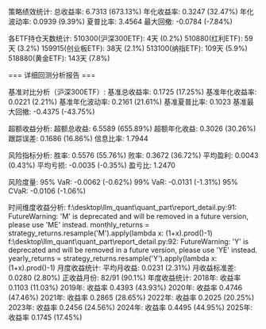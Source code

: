 策略绩效统计:
总收益率: 6.7313 (673.13%)
年化收益率: 0.3247 (32.47%)
年化波动率: 0.0939 (9.39%)
夏普比率: 3.4564
最大回撤: -0.0784 (-7.84%)

各ETF持仓天数统计:
510300(沪深300ETF): 4天 (0.2%)
510880(红利ETF): 59天 (3.2%)
159915(创业板ETF): 38天 (2.1%)
513100(纳指ETF): 109天 (5.9%)
518880(黄金ETF): 143天 (7.8%)

=== 详细回测分析报告 ===

基准对比分析（沪深300ETF）:
基准总收益率: 0.1725 (17.25%)
基准年化收益率: 0.0221 (2.21%)
基准年化波动率: 0.2161 (21.61%)
基准夏普比率: 0.1023
基准最大回撤: -0.4375 (-43.75%)

超额收益分析:
超额总收益: 6.5589 (655.89%)
超额年化收益: 0.3026 (30.26%)
跟踪误差: 0.1686 (16.86%)
信息比率: 1.7944

风险指标分析:
胜率: 0.5576 (55.76%)
败率: 0.3672 (36.72%)
平均盈利: 0.0043 (0.43%)
平均亏损: -0.0035 (-0.35%)
盈亏比: 1.2470

风险度量:
95% VaR: -0.0062 (-0.62%)
99% VaR: -0.0131 (-1.31%)
95% CVaR: -0.0106 (-1.06%)

时间维度收益分析:
f:\desktop\llm_quant\quant_part\report_detail.py:91: FutureWarning: 'M' is deprecated and will be removed in a future version, please use 'ME' instead.
  monthly_returns = strategy_returns.resample('M').apply(lambda x: (1+x).prod()-1)
f:\desktop\llm_quant\quant_part\report_detail.py:92: FutureWarning: 'Y' is deprecated and will be removed in a future version, please use 'YE' instead.
  yearly_returns = strategy_returns.resample('Y').apply(lambda x: (1+x).prod()-1)
月度收益统计:
  平均月收益: 0.0231 (2.31%)
  月收益标准差: 0.0280 (2.80%)
  正收益月份: 82/91 (90.1%)
年度收益统计:
  2018年: 收益率 0.1103 (11.03%)
  2019年: 收益率 0.4393 (43.93%)
  2020年: 收益率 0.4746 (47.46%)
  2021年: 收益率 0.2865 (28.65%)
  2022年: 收益率 0.2025 (20.25%)
  2023年: 收益率 0.2456 (24.56%)
  2024年: 收益率 0.4495 (44.95%)
  2025年: 收益率 0.1745 (17.45%)